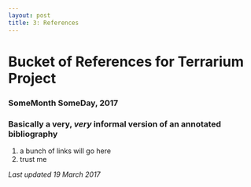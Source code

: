 ```yaml
---
layout: post
title: 3: References
---
```


# Bucket of References for Terrarium Project

### SomeMonth SomeDay, 2017

### Basically a very, _very_ informal version of an annotated bibliography

1. a bunch of links will go here
2. trust me

_Last updated 19 March 2017_
